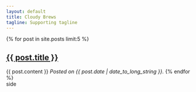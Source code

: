 ```yaml
---
layout: default
title: Cloudy Brews
tagline: Supporting tagline
---
```


<div class="container-fluid">
  <div class="row-fluid">
    <div class="span10">
		{% for post in site.posts limit:5 %}
		<h2><a href="{{ post.url }}">{{ post.title }}</a></h2>
		{{ post.content }}
		<em>Posted on {{ post.date | date_to_long_string }}.</em>
		{% endfor %}
    </div>
	<div class="span2">
      <!--Sidebar content-->
      side
    </div>
  </div>
</div>



